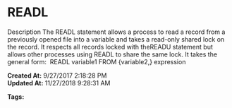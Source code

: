 #  READL

Description The READL statement allows a process to read a record from a previously opened file into a variable and takes a read-only shared lock on the record. It respects all records locked with theREADU statement but allows other processes using READL to share the same lock. It takes the general form:  READL variable1 FROM {variable2,} expression  

**Created At:** 9/27/2017 2:18:28 PM  
**Updated At:** 11/27/2018 9:28:31 AM  

**Tags:**
<badge text='record handling' vertical='middle' />
